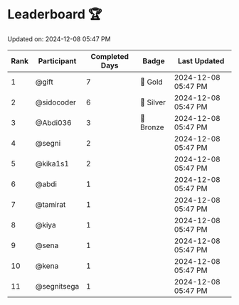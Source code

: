 # Leaderboard 🏆

Updated on: 2024-12-08 05:47 PM

| Rank | Participant       | Completed Days | Badge      | Last Updated         |
|------|-------------------|----------------|------------|----------------------|
| 1    | @gift             | 7              | 🏅 Gold     | 2024-12-08 05:47 PM |
| 2    | @sidocoder        | 6              | 🥈 Silver   | 2024-12-08 05:47 PM |
| 3    | @Abdi036          | 3              | 🥉 Bronze   | 2024-12-08 05:47 PM |
| 4    | @segni            | 2              |            | 2024-12-08 05:47 PM |
| 5    | @kika1s1          | 2              |            | 2024-12-08 05:47 PM |
| 6    | @abdi             | 1              |            | 2024-12-08 05:47 PM |
| 7    | @tamirat          | 1              |            | 2024-12-08 05:47 PM |
| 8    | @kiya             | 1              |            | 2024-12-08 05:47 PM |
| 9    | @sena             | 1              |            | 2024-12-08 05:47 PM |
| 10   | @kena             | 1              |            | 2024-12-08 05:47 PM |
| 11   | @segnitsega       | 1              |            | 2024-12-08 05:47 PM |
